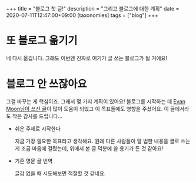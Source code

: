 +++
title = "블로그 첫 글!"
description = "그리고 블로그에 대한 계획"
date = 2020-07-11T12:47:00+09:00
[taxonomies]
tags = ["blog"]
+++

# 또 블로그 옮기기

네 다시 옮깁니다. 그래도 이번엔 진짜로 여기가 글 쓰는 블로그가 될 거에요!

# 블로그 안 쓰잖아요

그걸 바꾸는 게 핵심이죠. 그래서 몇 가지 계획이 있어요! 블로그를 시작하는 데 [Evan Moon님이 쓰신 글](https://evan-moon.github.io/2019/09/28/how-do-i-write-postings/)이 많이 도움이 되었고 이 목표들에도 영향을 주셨어요. 이 글에서라도 작은 감사를 드립니다...

- 쉬운 주제로 시작한다

  지금 가장 필요한 목표라고 생각해요. 원래 다른 사람들이 알 법한 내용을 글로 쓰는 게 조금 마음에 걸렸는데, 위에서 본 글 덕분에 쓸 용기가 든 것 같아요! 

- 기존 영문 글 번역

  글감 없을 때 시도해보면 적절할 것 같네요.